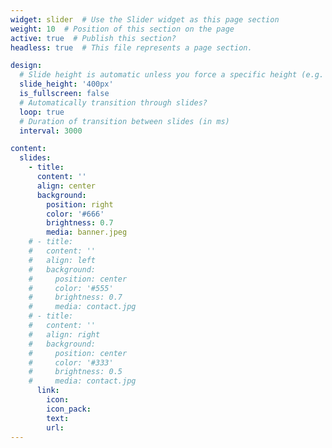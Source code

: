 ```yaml
---
widget: slider  # Use the Slider widget as this page section
weight: 10  # Position of this section on the page
active: true  # Publish this section?
headless: true  # This file represents a page section.

design:
  # Slide height is automatic unless you force a specific height (e.g. '400px')
  slide_height: '400px'
  is_fullscreen: false
  # Automatically transition through slides?
  loop: true
  # Duration of transition between slides (in ms)
  interval: 3000

content:
  slides:
    - title:
      content: ''
      align: center
      background:
        position: right
        color: '#666'
        brightness: 0.7
        media: banner.jpeg
    # - title: 
    #   content: ''
    #   align: left
    #   background:
    #     position: center
    #     color: '#555'
    #     brightness: 0.7
    #     media: contact.jpg
    # - title: 
    #   content: ''
    #   align: right
    #   background:
    #     position: center
    #     color: '#333'
    #     brightness: 0.5
    #     media: contact.jpg
      link:
        icon: 
        icon_pack: 
        text: 
        url:
---
```

